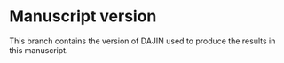# Manuscript version

This branch contains the version of DAJIN used to produce the results in this manuscript.
